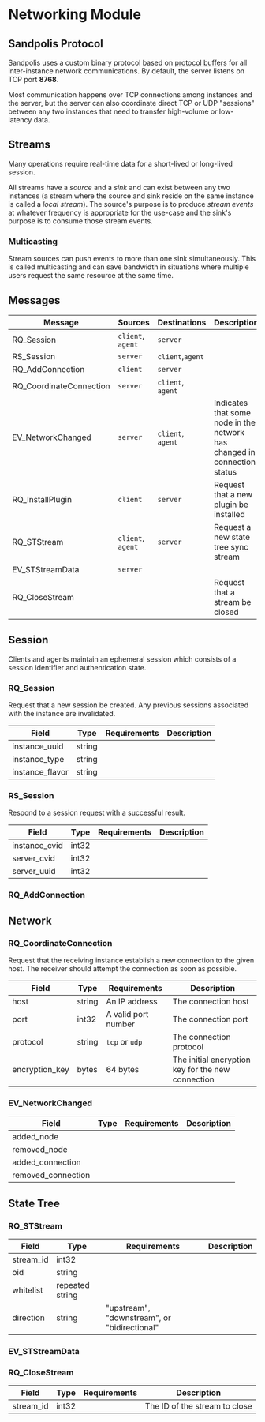 # Networking Module

## Sandpolis Protocol
Sandpolis uses a custom binary protocol based on [protocol buffers](https://developers.google.com/protocol-buffers)
for all inter-instance network communications. By default, the server listens on
TCP port **8768**.

Most communication happens over TCP connections among instances and the server,
but the server can also coordinate direct TCP or UDP "sessions" between any two
instances that need to transfer high-volume or low-latency data.

## Streams
Many operations require real-time data for a short-lived or long-lived session.

All streams have a _source_ and a _sink_ and can exist between any two instances
(a stream where the source and sink reside on the same instance is called a _local stream_).
The source's purpose is to produce _stream events_ at whatever frequency is appropriate
for the use-case and the sink's purpose is to consume those stream events.

### Multicasting
Stream sources can push events to more than one sink simultaneously. This is called
multicasting and can save bandwidth in situations where multiple users request
the same resource at the same time.

## Messages

| Message              | Sources           | Destinations      | Description                                       |
|----------------------|-------------------|-------------------|---------------------------------------------------|
| RQ_Session           | `client`, `agent` | `server`          |
| RS_Session           | `server`          | `client`,`agent`  |
| RQ_AddConnection     | `client`          | `server`          |
| RQ_CoordinateConnection | `server`       | `client`, `agent` |
| EV_NetworkChanged    | `server`          | `client`, `agent` | Indicates that some node in the network has changed in connection status |
| RQ_InstallPlugin     | `client`          | `server`          | Request that a new plugin be installed            |
| RQ_STStream          | `client`, `agent` | `server`          | Request a new state tree sync stream              |
| EV_STStreamData      | `server`          | 
| RQ_CloseStream       |                   |                   | Request that a stream be closed                   |

## Session
Clients and agents maintain an ephemeral session which consists of a session identifier
and authentication state.

### RQ_Session
Request that a new session be created. Any previous sessions associated with the
instance are invalidated.

| Field            | Type       | Requirements              | Description                                              |
|------------------|------------|---------------------------|----------------------------------------------------------|
| instance_uuid    | string     |                           |   |
| instance_type    | string     |                           |   |
| instance_flavor  | string     |                           |   |

### RS_Session
Respond to a session request with a successful result.

| Field            | Type       | Requirements              | Description                                              |
|------------------|------------|---------------------------|----------------------------------------------------------|
| instance_cvid    | int32      |                           |   |
| server_cvid      | int32      |                           |   |
| server_uuid      | int32      |                           |   |

### RQ_AddConnection

## Network

### RQ_CoordinateConnection
Request that the receiving instance establish a new connection to the given host.
The receiver should attempt the connection as soon as possible.

| Field            | Type       | Requirements              | Description                                              |
|------------------|------------|---------------------------|----------------------------------------------------------|
| host             | string     | An IP address             | The connection host  |
| port             | int32      | A valid port number       | The connection port  |
| protocol         | string     | `tcp` or `udp`            | The connection protocol  |
| encryption_key   | bytes      | 64 bytes                  | The initial encryption key for the new connection        |

### EV_NetworkChanged

| Field            | Type       | Requirements              | Description                                              |
|------------------|------------|---------------------------|----------------------------------------------------------|
| added_node       |            |                           |   |
| removed_node     |            |                           |   |
| added_connection |            |                           |   |
| removed_connection |          |                           |   |

## State Tree

### RQ_STStream

| Field            | Type       | Requirements              | Description                                              |
|------------------|------------|---------------------------|----------------------------------------------------------|
| stream_id        | int32      |
| oid              | string     |                           |
| whitelist        | repeated string |                      |
| direction        | string     | "upstream", "downstream", or "bidirectional" |

### EV_STStreamData

### RQ_CloseStream

| Field            | Type       | Requirements              | Description                                              |
|------------------|------------|---------------------------|----------------------------------------------------------|
| stream_id        | int32      |                           | The ID of the stream to close                            |
